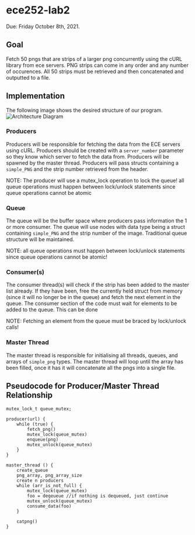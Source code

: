 # ece252-lab2
Due: Friday October 8th, 2021.

## Goal
Fetch 50 pngs that are strips of a larger png concurrently using the cURL library from ece servers. PNG strips can come in any order and any number of occurences. All 50 strips must be retrieved and then concatenated and outputted to a file.

## Implementation
The following image shows the desired structure of our program.
![Architecture Diagram](https://git.uwaterloo.ca/kalatras/ece252-lab2/-/raw/master/bin/IMG_E90B20EF1508-1.jpeg)

### Producers
Producers will be responsible for fetching the data from the ECE servers using cURL. Producers should be created with a `server_number` parameter so they know which server to fetch the data from. Producers will be spawned by the master thread. Producers will pass structs containing a `simple_PNG` and the strip number retrieved from the header.

NOTE: The producer will use a mutex_lock operation to lock the queue! all queue operations must happen between lock/unlock statements since queue operations cannot be atomic

### Queue
The queue will be the buffer space where producers pass information the 1 or more consumer. The queue will use nodes with data type being a struct containing `simple_PNG` and the strip number of the image. Traditional queue structure will be maintained.

NOTE: all queue operations must happen between lock/unlock statements since queue operations cannot be atomic!

### Consumer(s)
The consumer thread(s) will check if the strip has been added to the master list already. If they have been, free the currently held struct from memory (since it will no longer be in the queue) and fetch the next element in the queue. The consumer section of the code must wait for elements to be added to the queue. This can be done 

NOTE: Fetching an element from the queue must be braced by lock/unlock calls! 

### Master Thread
The master thread is responsible for initialising all threads, queues, and arrays of `simple_png` types. The master thread will loop until the array has been filled, once it has it will concatenate all the pngs into a single file.

## Pseudocode for Producer/Master Thread Relationship
```
mutex_lock_t queue_mutex;

producer(url) {
    while (true) {
        fetch_png()
        mutex_lock(queue_mutex)
        enqueue(png)
        mutex_unlock(queue_mutex)
    }
}

master_thread () {
    create_queue
    png_array, png_array_size
    create n producers
    while (arr_is_not_full) {
        mutex_lock(queue_mutex)
        foo = deqeueue //if nothing is dequeued, just continue
        mutex_unlock(queue_mutex)
        consume_data(foo)
    }

    catpng()
}

```
